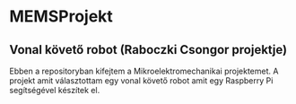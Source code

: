 # MEMSProjekt

## Vonal követő robot (Raboczki Csongor projektje)

Ebben a repositoryban kifejtem a Mikroelektromechanikai projektemet. A projekt amit választottam egy vonal követő robot amit egy Raspberry Pi segítségével készítek el.
